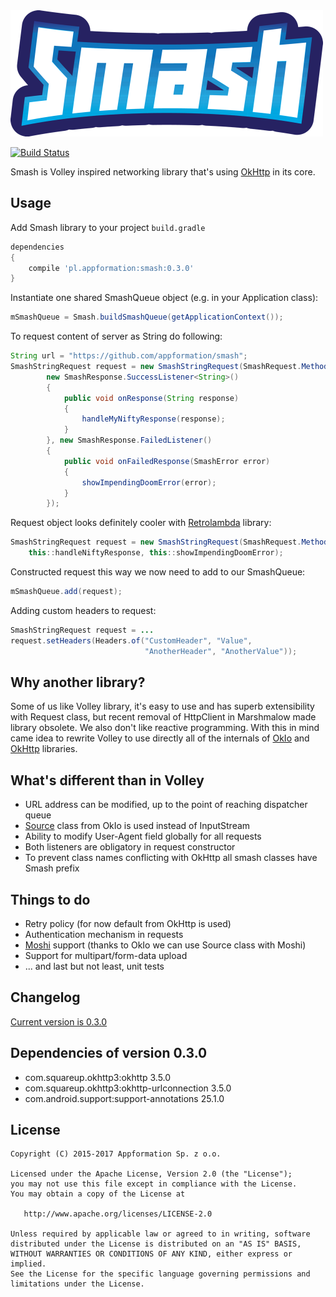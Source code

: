 <img src=assets/logo.png width=500 height=202 />

[![Build Status](https://travis-ci.org/appformation/smash.svg?branch=master)](https://travis-ci.org/appformation/smash)

Smash is Volley inspired networking library that's using [OkHttp][okhttp] in its core.

Usage
-----

Add Smash library to your project `build.gradle`
```groovy
dependencies
{
    compile 'pl.appformation:smash:0.3.0'
}
```

Instantiate one shared SmashQueue object (e.g. in your Application class):
```java
mSmashQueue = Smash.buildSmashQueue(getApplicationContext());
```

To request content of server as String do following:
```java
String url = "https://github.com/appformation/smash";
SmashStringRequest request = new SmashStringRequest(SmashRequest.Method.GET, url,
        new SmashResponse.SuccessListener<String>()
        {
            public void onResponse(String response)
            {
                handleMyNiftyResponse(response);
            }
        }, new SmashResponse.FailedListener()
        {
            public void onFailedResponse(SmashError error)
            {
                showImpendingDoomError(error);
            }
        });
```

Request object looks definitely cooler with [Retrolambda] library:
```java
SmashStringRequest request = new SmashStringRequest(SmashRequest.Method.GET, url,
    this::handleNiftyResponse, this::showImpendingDoomError);
```

Constructed request this way we now need to add to our SmashQueue:
```java
mSmashQueue.add(request);
```

Adding custom headers to request:
```java
SmashStringRequest request = ...
request.setHeaders(Headers.of("CustomHeader", "Value",
                              "AnotherHeader", "AnotherValue"));
```

Why another library?
--------------------

Some of us like Volley library, it's easy to use and has superb extensibility with Request class, but recent removal of HttpClient in Marshmalow made library obsolete. We also don't like reactive programming. With this in mind came idea to rewrite Volley to use directly all of the internals of [OkIo] and [OkHttp] libraries.


What's different than in Volley
-------------------------------

* URL address can be modified, up to the point of reaching dispatcher queue
* [Source] class from OkIo is used instead of InputStream
* Ability to modify User-Agent field globally for all requests
* Both listeners are obligatory in request constructor
* To prevent class names conflicting with OkHttp all smash classes have Smash prefix


Things to do
------------

* Retry policy (for now default from OkHttp is used)
* Authentication mechanism in requests
* [Moshi] support (thanks to OkIo we can use Source class with Moshi)
* Support for multipart/form-data upload
* ... and last but not least, unit tests


Changelog
---------

[Current version is 0.3.0](CHANGELOG.md)


Dependencies of version 0.3.0
-----------------------------

* com.squareup.okhttp3:okhttp 3.5.0
* com.squareup.okhttp3:okhttp-urlconnection 3.5.0
* com.android.support:support-annotations 25.1.0


License
-------

    Copyright (C) 2015-2017 Appformation Sp. z o.o.

    Licensed under the Apache License, Version 2.0 (the "License");
    you may not use this file except in compliance with the License.
    You may obtain a copy of the License at

       http://www.apache.org/licenses/LICENSE-2.0

    Unless required by applicable law or agreed to in writing, software
    distributed under the License is distributed on an "AS IS" BASIS,
    WITHOUT WARRANTIES OR CONDITIONS OF ANY KIND, either express or implied.
    See the License for the specific language governing permissions and
    limitations under the License.

 [okhttp]: http://square.github.io/okhttp/
 [okio]: http://github.com/square/okio/
 [moshi]: http://github.com/square/moshi/
 [source]: https://square.github.io/okio/okio/Source.html
 [retrolambda]: https://github.com/orfjackal/retrolambda
